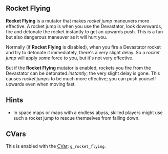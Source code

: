 Rocket Flying
-------------

**Rocket Flying** is a mutator that makes *rocket jump* maneuvers more effective. A rocket jump is when you use the Devastator, look downwards, fire and detonate the rocket instantly to get an upwards push. This is a fun but also dangerous maneuver as it will hurt you.

Normally (if **Rocket Flying** is disabled), when you fire a Devastator rocket and try to detonate it immediately, there's a very slight delay. So a *rocket jump* will apply *some* force to you, but it's not very effective.

But if the **Rocket Flying** mutator is enabled, rockets you fire from the Devastator can be detonated *instantly*; the very slight delay is gone. This causes *rocket jumps* to be much more effective; you can push yourself upwards even when moving fast.

Hints
-----

* In space maps or maps with a endless abyss, skilled players might use such a rocket jump to rescue themselves from falling down.

CVars
-----
This is enabled with the [CVar](CVars): `g_rocket_flying`.